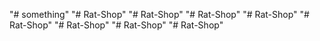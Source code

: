 "# something" 
"# Rat-Shop" 
"# Rat-Shop" 
"# Rat-Shop" 
"# Rat-Shop" 
"# Rat-Shop" 
"# Rat-Shop" 
"# Rat-Shop" 
"# Rat-Shop" 
